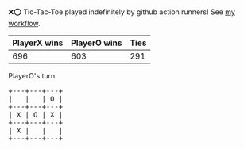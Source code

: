 :x::o: Tic-Tac-Toe played indefinitely by github action runners! See [my workflow](.github/workflows/play.yaml).

|PlayerX wins|PlayerO wins|Ties|
|-|-|-|
|696|603|291|

PlayerO's turn.

<pre>
+---+---+---+
|   |   | O |
+---+---+---+
| X | O | X |
+---+---+---+
| X |   |   |
+---+---+---+
</pre>